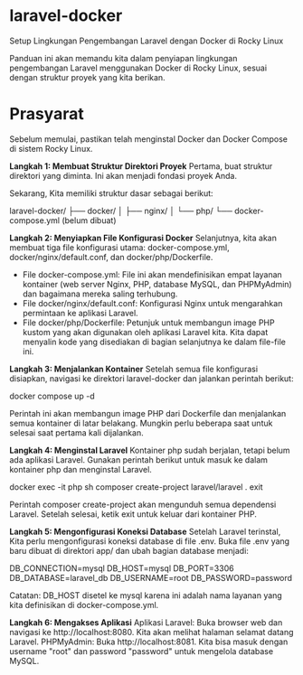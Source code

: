 # laravel-docker
Setup Lingkungan Pengembangan Laravel dengan Docker di Rocky Linux

Panduan ini akan memandu kita dalam penyiapan lingkungan pengembangan Laravel menggunakan Docker di Rocky Linux, sesuai dengan struktur proyek yang kita berikan.

# Prasyarat
Sebelum memulai, pastikan telah menginstal Docker dan Docker Compose di sistem Rocky Linux.

**Langkah 1: Membuat Struktur Direktori Proyek**
Pertama, buat struktur direktori yang diminta. Ini akan menjadi fondasi proyek Anda.

Sekarang, Kita memiliki struktur dasar sebagai berikut:

laravel-docker/
├── docker/
│   ├── nginx/
│   └── php/
└── docker-compose.yml (belum dibuat)

**Langkah 2: Menyiapkan File Konfigurasi Docker**
Selanjutnya, kita akan membuat tiga file konfigurasi utama: docker-compose.yml, docker/nginx/default.conf, dan docker/php/Dockerfile. 
- File docker-compose.yml: File ini akan mendefinisikan empat layanan kontainer (web server Nginx, PHP, database MySQL, dan PHPMyAdmin) dan bagaimana mereka saling terhubung. 
- File docker/nginx/default.conf: Konfigurasi Nginx untuk mengarahkan permintaan ke aplikasi Laravel.
- File docker/php/Dockerfile: Petunjuk untuk membangun image PHP kustom yang akan digunakan oleh aplikasi Laravel kita.
Kita dapat menyalin kode yang disediakan di bagian selanjutnya ke dalam file-file ini.

**Langkah 3: Menjalankan Kontainer**
Setelah semua file konfigurasi disiapkan, navigasi ke direktori laravel-docker dan jalankan perintah berikut:

docker compose up -d

Perintah ini akan membangun image PHP dari Dockerfile dan menjalankan semua kontainer di latar belakang. Mungkin perlu beberapa saat untuk selesai saat pertama kali dijalankan.

**Langkah 4: Menginstal Laravel**
Kontainer php sudah berjalan, tetapi belum ada aplikasi Laravel. Gunakan perintah berikut untuk masuk ke dalam kontainer php dan menginstal Laravel.

docker exec -it php sh
composer create-project laravel/laravel .
exit

Perintah composer create-project akan mengunduh semua dependensi Laravel. Setelah selesai, ketik exit untuk keluar dari kontainer PHP.

**Langkah 5: Mengonfigurasi Koneksi Database**
Setelah Laravel terinstal, Kita perlu mengonfigurasi koneksi database di file .env. Buka file .env yang baru dibuat di direktori app/ dan ubah bagian database menjadi:

DB_CONNECTION=mysql
DB_HOST=mysql
DB_PORT=3306
DB_DATABASE=laravel_db
DB_USERNAME=root
DB_PASSWORD=password

Catatan: DB_HOST disetel ke mysql karena ini adalah nama layanan yang kita definisikan di docker-compose.yml.

**Langkah 6: Mengakses Aplikasi**
Aplikasi Laravel: Buka browser web dan navigasi ke http://localhost:8080. Kita akan melihat halaman selamat datang Laravel.
PHPMyAdmin: Buka http://localhost:8081. Kita bisa masuk dengan username "root" dan password "password" untuk mengelola database MySQL.
